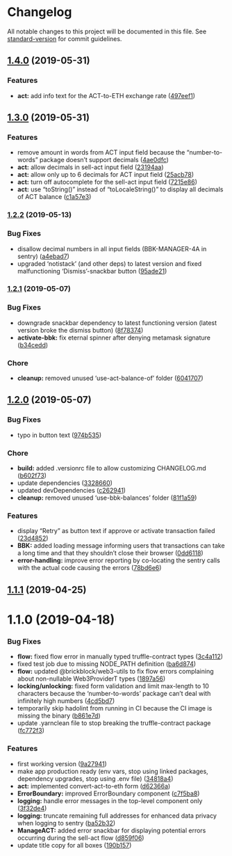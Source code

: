 # Changelog

All notable changes to this project will be documented in this file. See [standard-version](https://github.com/conventional-changelog/standard-version) for commit guidelines.

## [1.4.0](https://git.brickblock.sh///compare/v1.3.0...v1.4.0) (2019-05-31)


### Features

* **act:** add info text for the ACT-to-ETH exchange rate ([497eef1](https://git.brickblock.sh///commit/497eef1))



## [1.3.0](https://git.brickblock.sh///compare/v1.2.2...v1.3.0) (2019-05-31)


### Features

* remove amount in words from ACT input field because the “number-to-words” package doesn’t support decimals ([4ae0dfc](https://git.brickblock.sh///commit/4ae0dfc))
* **act:** allow decimals in sell-act input field ([23194aa](https://git.brickblock.sh///commit/23194aa))
* **act:** allow only up to 6 decimals for ACT input field ([25acb78](https://git.brickblock.sh///commit/25acb78))
* **act:** turn off autocomplete for the sell-act input field ([7215e86](https://git.brickblock.sh///commit/7215e86))
* **act:** use “toString()” instead of “toLocaleString()” to display all decimals of ACT balance ([c1a57e3](https://git.brickblock.sh///commit/c1a57e3))



### [1.2.2](https://git.brickblock.sh///compare/v1.2.1...v1.2.2) (2019-05-13)


### Bug Fixes

* disallow decimal numbers in all input fields (BBK-MANAGER-4A in sentry) ([a4ebad7](https://git.brickblock.sh///commit/a4ebad7))
* upgraded ‘notistack’ (and other deps) to latest version and fixed malfunctioning ‘Dismiss’-snackbar button ([95ade21](https://git.brickblock.sh///commit/95ade21))



### [1.2.1](https://git.brickblock.sh///compare/v1.2.0...v1.2.1) (2019-05-07)


### Bug Fixes

* downgrade snackbar dependency to latest functioning version (latest version broke the dismiss button) ([8f78374](https://git.brickblock.sh///commit/8f78374))
* **activate-bbk:** fix eternal spinner after denying metamask signature ([b34cedd](https://git.brickblock.sh///commit/b34cedd))


### Chore

* **cleanup:** removed unused ‘use-act-balance-of’ folder ([6041707](https://git.brickblock.sh///commit/6041707))



## [1.2.0](https://git.brickblock.sh///compare/v1.1.1...v1.2.0) (2019-05-07)


### Bug Fixes

* typo in button text ([974b535](https://git.brickblock.sh///commit/974b535))


### Chore

* **build:** added .versionrc file to allow customizing CHANGELOG.md ([b602f73](https://git.brickblock.sh///commit/b602f73))
* update dependencies ([3328660](https://git.brickblock.sh///commit/3328660))
* updated devDependencies ([c262941](https://git.brickblock.sh///commit/c262941))
* **cleanup:** removed unused ‘use-bbk-balances’ folder ([81f1a59](https://git.brickblock.sh///commit/81f1a59))


### Features

* display “Retry” as button text if approve or activate transaction failed ([23d4852](https://git.brickblock.sh///commit/23d4852))
* **BBK:** added loading message informing users that transactions can take a long time and that they shouldn’t close their browser ([0dd6118](https://git.brickblock.sh///commit/0dd6118))
* **error-handling:** improve error reporting by co-locating the sentry calls with the actual code causing the errors ([78bd6e6](https://git.brickblock.sh///commit/78bd6e6))



## [1.1.1](https://git.brickblock.sh/platform/bbk-manager/compare/v1.1.0...v1.1.1) (2019-04-25)



# 1.1.0 (2019-04-18)


### Bug Fixes

* **flow:** fixed flow error in manually typed truffle-contract types ([3c4a112](https://git.brickblock.sh/playground/bbk-manager/commits/3c4a112))
* fixed test job due to missing NODE_PATH definition ([ba6d874](https://git.brickblock.sh/playground/bbk-manager/commits/ba6d874))
* **flow:** updated @brickblock/web3-utils to fix flow errors complaining about non-nullable Web3ProviderT types ([1897a56](https://git.brickblock.sh/playground/bbk-manager/commits/1897a56))
* **locking/unlocking:** fixed form validation and limit max-length to 10 characters because the ‘number-to-words’ package can’t deal with infinitely high numbers ([4cd5bd7](https://git.brickblock.sh/playground/bbk-manager/commits/4cd5bd7))
* temporarily skip hadolint from running in CI because the CI image is missing the binary ([b861e7d](https://git.brickblock.sh/playground/bbk-manager/commits/b861e7d))
* update .yarnclean file to stop breaking the truffle-contract package ([fc772f3](https://git.brickblock.sh/playground/bbk-manager/commits/fc772f3))


### Features

* first working version ([9a27941](https://git.brickblock.sh/playground/bbk-manager/commits/9a27941))
* make app production ready (env vars, stop using linked packages, dependency upgrades, stop using .env file) ([34818a4](https://git.brickblock.sh/playground/bbk-manager/commits/34818a4))
* **act:** implemented convert-act-to-eth form ([d62366a](https://git.brickblock.sh/playground/bbk-manager/commits/d62366a))
* **ErrorBoundary:** improved ErrorBoundary component ([c7f5ba8](https://git.brickblock.sh/playground/bbk-manager/commits/c7f5ba8))
* **logging:** handle error messages in the top-level component only ([3f32de4](https://git.brickblock.sh/playground/bbk-manager/commits/3f32de4))
* **logging:** truncate remaining full addresses for enhanced data privacy when logging to sentry ([ba52b32](https://git.brickblock.sh/playground/bbk-manager/commits/ba52b32))
* **ManageACT:** added error snackbar for displaying potential errors occurring during the sell-act flow ([d859f06](https://git.brickblock.sh/playground/bbk-manager/commits/d859f06))
* update title copy for all boxes ([190b157](https://git.brickblock.sh/playground/bbk-manager/commits/190b157))
